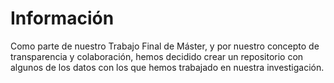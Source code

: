 # Información
Como parte de nuestro Trabajo Final de Máster, y por nuestro concepto de transparencia y colaboración, hemos decidido crear un repositorio con algunos de los datos con los que hemos trabajado  en nuestra investigación.
